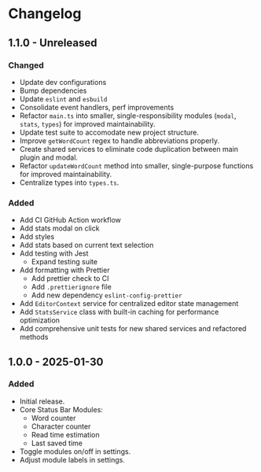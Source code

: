 # Changelog

## 1.1.0 - Unreleased

### Changed

- Update dev configurations
- Bump dependencies
- Update `eslint` and `esbuild`
- Consolidate event handlers, perf improvements
- Refactor `main.ts` into smaller, single-responsibility modules (`modal`, `stats`, `types`) for improved maintainability.
- Update test suite to accomodate new project structure.
- Improve `getWordCount` regex to handle abbreviations properly.
- Create shared services to eliminate code duplication between main plugin and modal.
- Refactor `updateWordCount` method into smaller, single-purpose functions for improved maintainability.
- Centralize types into `types.ts`.

### Added

- Add CI GitHub Action workflow
- Add stats modal on click
- Add styles
- Add stats based on current text selection
- Add testing with Jest
    - Expand testing suite
- Add formatting with Prettier
    - Add prettier check to CI
    - Add `.prettierignore` file
    - Add new dependency `eslint-config-prettier`
- Add `EditorContext` service for centralized editor state management
- Add `StatsService` class with built-in caching for performance optimization
- Add comprehensive unit tests for new shared services and refactored methods

## 1.0.0 - 2025-01-30

### Added

- Initial release.
- Core Status Bar Modules:
    - Word counter
    - Character counter
    - Read time estimation
    - Last saved time
- Toggle modules on/off in settings.
- Adjust module labels in settings.
